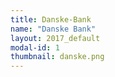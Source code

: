 ```yaml
---
title: Danske-Bank
name: "Danske Bank"
layout: 2017_default
modal-id: 1
thumbnail: danske.png
---
```

